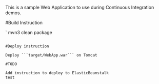 This is a sample Web Application to use during Continuous Integration demos.

#Build Instruction

`
mvn3 clean package
```

#Deploy instruction

Deploy ```target/WebApp.war``` on Tomcat
 
#TODO
 
Add instruction to deploy to ElasticBeanstalk
test
